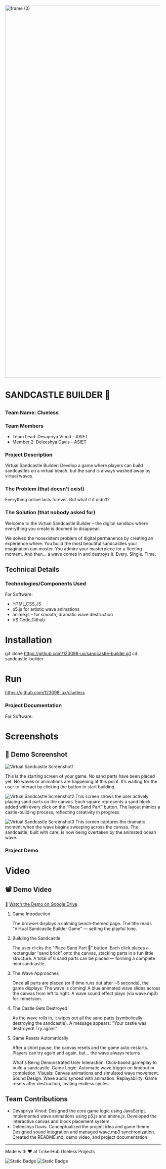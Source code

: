 <img width="3188" height="1202" alt="frame (3)" src="https://github.com/user-attachments/assets/517ad8e9-ad22-457d-9538-a9e62d137cd7" />


# SANDCASTLE BUILDER 🎯


## 
### Team Name: Clueless


### Team Members
- Team Lead: Devapriya Vinod - ASIET
- Member 2: Deleeshya Davis - ASIET


### Project Description
Virtual Sandcastle Builder: Develop a game where players can build sandcastles on a virtual beach, but the sand is always washed away by virtual waves.

### The Problem (that doesn't exist)
Everything online lasts forever. But what if it didn’t?

### The Solution (that nobody asked for)
Welcome to the Virtual Sandcastle Builder – the digital sandbox where everything you create is doomed to disappear.

   We solved the nonexistent problem of digital permanence by creating an experience where:
   You build the most beautiful sandcastles your imagination can muster.
   You admire your masterpiece for a fleeting moment.
   And then... a wave comes in and destroys it. Every. Single. Time.
## Technical Details
### Technologies/Components Used
For Software:
- HTML,CSS,JS
- p5.js for artistic wave animations
- anime.js – for smooth, dramatic wave destruction
- VS Code,Github

# Installation
git clone https://github.com/123098-ux/sandcastle-builder.git
cd sandcastle-builder


# Run
https://github.com/123098-ux/clueless

### Project Documentation
For Software:

# Screenshots
## 📸 Demo Screenshot

![Virtual Sandcastle Screenshot1](demo1.png)

This is the starting screen of your game.
No sand parts have been placed yet.
No waves or animations are happening at this point.
It’s waiting for the user to interact by clicking the button to start building.

![Virtual Sandcastle Screenshot2](demo2.png)
This screen shows the user actively placing sand parts on the canvas.
Each square represents a sand block added with every click on the “Place Sand Part” button. 
The layout mimics a castle-building process, reflecting creativity in progress.

![Virtual Sandcastle Screenshot3](demo3.png)
This screen captures the dramatic moment when the wave begins sweeping across the canvas.
The sandcastle, built with care, is now being overtaken by the animated ocean wave.


### Project Demo
# Video
## 📽️ Demo Video

🎥 [Watch the Demo on Google Drive](https://drive.google.com/file/d/1YlU6m8wPi76ruYRvUpFMjThupVE1CkY8/view?usp=sharing)

 1. Game Introduction

    The browser displays a calming beach-themed page.
    The title reads "Virtual Sandcastle Builder Game" — setting the playful tone.

 2. Building the Sandcastle

    The user clicks the "Place Sand Part 🧱" button.
    Each click places a rectangular “sand brick” onto the canvas, stacking parts in a fun little structure.
    A total of 6 sand parts can be placed — forming a complete mini sandcastle.

 3. The Wave Approaches

    Once all parts are placed (or if time runs out after ~5 seconds), the game displays:
    The wave is coming!
    A blue animated wave slides across the canvas from left to right.
    A wave sound effect plays (via wave.mp3) for immersion.

4. The Castle Gets Destroyed

    As the wave rolls in, it wipes out all the sand parts (symbolically destroying the sandcastle).
    A message appears:
    "Your castle was destroyed! Try again."

5. Game Resets Automatically

    After a short pause, the canvas resets and the game auto-restarts.
    Players can try again and again, but… the wave always returns
   
    What's Being Demonstrated
    User Interaction: Click-based gameplay to build a sandcastle.
    Game Logic: Automatic wave trigger on timeout or completion.
    Visuals: Canvas animations and simulated wave movement.
    Sound Design: Wave audio synced with animation.
    Replayability: Game resets after destruction, inviting endless cycles.



## Team Contributions
- Devapriya Vinod: Designed the core game logic using JavaScript.
                   Implemented wave animations using p5.js and anime.js.
                   Developed the interactive canvas and block placement system.
- Deleeshya Davis: Conceptualized the project idea and game theme.
                   Designed sound integration and managed wave.mp3 synchronization.
                   Created the README.md, demo video, and project documentation.

---
Made with ❤️ at TinkerHub Useless Projects 

![Static Badge](https://img.shields.io/badge/TinkerHub-24?color=%23000000&link=https%3A%2F%2Fwww.tinkerhub.org%2F)
![Static Badge](https://img.shields.io/badge/UselessProjects--25-25?link=https%3A%2F%2Fwww.tinkerhub.org%2Fevents%2FQ2Q1TQKX6Q%2FUseless%2520Projects)

